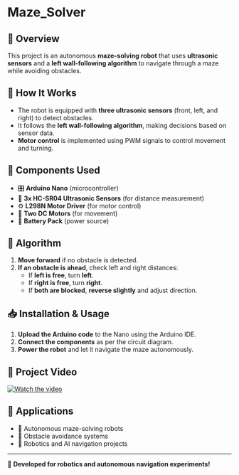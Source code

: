 # Maze_Solver  

## 📝 Overview  
This project is an autonomous **maze-solving robot** that uses **ultrasonic sensors** and a **left wall-following algorithm** to navigate through a maze while avoiding obstacles.  

## 🔧 How It Works  
- The robot is equipped with **three ultrasonic sensors** (front, left, and right) to detect obstacles.  
- It follows the **left wall-following algorithm**, making decisions based on sensor data.  
- **Motor control** is implemented using PWM signals to control movement and turning.  

## 🔩 Components Used  
- 🎛 **Arduino Nano** (microcontroller)  
- 📡 **3x HC-SR04 Ultrasonic Sensors** (for distance measurement)  
- ⚙️ **L298N Motor Driver** (for motor control)  
- 🚗 **Two DC Motors** (for movement)  
- 🔋 **Battery Pack** (power source)  

## 🏁 Algorithm  
1. **Move forward** if no obstacle is detected.  
2. **If an obstacle is ahead**, check left and right distances:  
   - If **left is free**, turn **left**.  
   - If **right is free**, turn **right**.  
   - If **both are blocked**, **reverse slightly** and adjust direction.  

## 📥 Installation & Usage  
1. **Upload the Arduino code** to the Nano using the Arduino IDE.  
2. **Connect the components** as per the circuit diagram.  
3. **Power the robot** and let it navigate the maze autonomously.  

## 🎥 Project Video  
[![Watch the video](https://img.youtube.com/vi/VIDEO_ID/maxresdefault.jpg)](https://github.com/user-attachments/assets/933201b9-0f6b-4117-b99b-60c51002937b)  

## 🎯 Applications  
- 🤖 Autonomous maze-solving robots  
- 🚧 Obstacle avoidance systems  
- 📡 Robotics and AI navigation projects  

---  
🚀 **Developed for robotics and autonomous navigation experiments!**  
